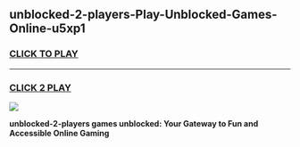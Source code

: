 
## unblocked-2-players-Play-Unblocked-Games-Online-u5xp1
<h3>
<a href="https://premium76.site?title=unblocked-2-players&ref=25A">CLICK TO PLAY</a></h3>
<hr>

<h3>
<a href="https://premium76.site?title=unblocked-2-players&ref=25A">CLICK 2 PLAY</a>
  
</h3>

<a href="https://premium76.site?title=unblocked-2-players&ref=25A"><img src="https://clearcache.store/games.png"></a>


**unblocked-2-players games unblocked: Your Gateway to Fun and Accessible Online Gaming**
